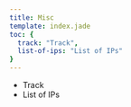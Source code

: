 ```yaml
---
title: Misc
template: index.jade
toc: {
  track: "Track",
  list-of-ips: "List of IPs"
}
---
```


  * Track
  * List of IPs
